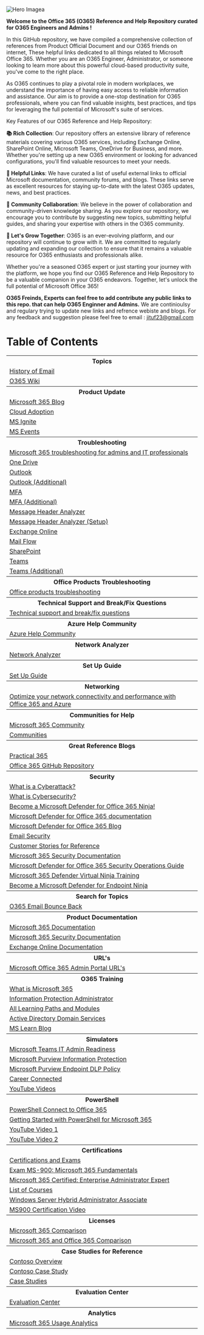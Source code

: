
![Hero Imagea](https://github.com/CloudFitter/O365-Engineer-Admin-Tool-Box/assets/139208230/ccb88ac9-09db-4eca-95bf-09034088a3ad)

**Welcome to the Office 365 (O365) Reference and Help Repository curated for O365 Engineers and Admins !**

In this GitHub repository, we have compiled a comprehensive collection of references from Product Official Document and our O365 friends on internet, These helpful links dedicated to all things related to Microsoft Office 365. Whether you are an O365 Engineer, Administrator, or someone looking to learn more about this powerful cloud-based productivity suite, you've come to the right place.

As O365 continues to play a pivotal role in modern workplaces, we understand the importance of having easy access to reliable information and assistance. Our aim is to provide a one-stop destination for O365 professionals, where you can find valuable insights, best practices, and tips for leveraging the full potential of Microsoft's suite of services.

Key Features of our O365 Reference and Help Repository:

**📚 Rich Collection**: Our repository offers an extensive library of reference materials covering various O365 services, including Exchange Online, SharePoint Online, Microsoft Teams, OneDrive for Business, and more. Whether you're setting up a new O365 environment or looking for advanced configurations, you'll find valuable resources to meet your needs.

**🔗 Helpful Links**: We have curated a list of useful external links to official Microsoft documentation, community forums, and blogs. These links serve as excellent resources for staying up-to-date with the latest O365 updates, news, and best practices.

**📣 Community Collaboration**: We believe in the power of collaboration and community-driven knowledge sharing. As you explore our repository, we encourage you to contribute by suggesting new topics, submitting helpful guides, and sharing your expertise with others in the O365 community.

**🚀 Let's Grow Together**: O365 is an ever-evolving platform, and our repository will continue to grow with it. We are committed to regularly updating and expanding our collection to ensure that it remains a valuable resource for O365 enthusiasts and professionals alike.

Whether you're a seasoned O365 expert or just starting your journey with the platform, we hope you find our O365 Reference and Help Repository to be a valuable companion in your O365 endeavors. Together, let's unlock the full potential of Microsoft Office 365!

**O365 Freinds, Experts can feel free to add contribute any public links to this repo. that can help O365 Enginner and Admins.**
We are continioulsy and regulary trying to update new links and refrence webiste and blogs. 
                                                                     For any feedback and suggestion please feel free to email : jituf23@gmail.com

<!DOCTYPE html>
<html>
<head>

</head>
<body>
    <h1>Table of Contents</h1>
    <table>
        <tr>
            <th>Topics</th>
        </tr>
        <tr>
            <td><a href="https://en.wikipedia.org/wiki/History_of_email" target="_blank">History of Email</a></td>
        </tr>
        <tr>
            <td><a href="https://en.wikipedia.org/wiki/Microsoft_365" target="_blank">O365 Wiki</a></td>
        </tr>
        <tr>
            <th>Product Update</th>
        </tr>
        <tr>
            <td><a href="https://techcommunity.microsoft.com/t5/microsoft-365-blog/bg-p/microsoft_365blog" target="_blank">Microsoft 365 Blog</a></td>
        </tr>
        <tr>
            <td><a href="https://techcommunity.microsoft.com/t5/driving-adoption/ct-p/DrivingAdoption?apcid=00632b268cce4534109afc01&utm_campaign=m365-champion-program-july&utm_content=m365-champion-program-july&utm_medium=email&utm_source=ortto" target="_blank">Cloud Adoption</a></td>
        </tr>
        <tr>
            <td><a href="https://ignite.microsoft.com/en-US/home?apcid=00632b268cce4534109afc01&utm_campaign=m365-champion-program-july&utm_content=m365-champion-program-july&utm_medium=email&utm_source=ortto" target="_blank">MS Ignite</a></td>
        </tr>
        <tr>
            <td><a href="https://www.microsoft.com/en-us/events?apcid=00632b268cce4534109afc01&utm_campaign=m365-champion-program-july&utm_content=m365-champion-program-july&utm_medium=email&utm_source=ortto&rtc=1" target="_blank">MS Events</a></td>
        </tr>
        <tr>
            <th>Troubleshooting</th>
        </tr>
        <tr>
            <td><a href="https://learn.microsoft.com/en-us/microsoft-365/troubleshoot/" target="_blank">Microsoft 365 troubleshooting for admins and IT professionals</a></td>
        </tr>
        <tr>
            <td><a href="https://support.microsoft.com/en-au/office/Troubleshoot-issues-with-OneDrive-3db87243-ed3b-46f5-ace6-518db68429b1" target="_blank">One Drive</a></td>
        </tr>
        <tr>
            <td><a href="https://support.microsoft.com/en-au/office/troubleshooting-outlook-issues-241bb0fc-b201-4bb2-98d3-74750a27029e" target="_blank">Outlook</a></td>
        </tr>
        <tr>
            <td><a href="https://community.spiceworks.com/topic/2189471-must-know-basics-for-successful-office-365-troubleshooting" target="_blank">Outlook (Additional)</a></td>
        </tr>
        <tr>
            <td><a href="https://support.microsoft.com/en-us/account-billing/work-or-school-account-help-718b3d92-a8a7-4656-8a05-c0228d346b7d" target="_blank">MFA</a></td>
        </tr>
        <tr>
            <td><a href="https://dynamicconsulting.com/2019/12/27/multi-factor-authentication-in-office-365/" target="_blank">MFA (Additional)</a></td>
        </tr>
        <tr>
            <td><a href="https://mha.azurewebsites.net/" target="_blank">Message Header Analyzer</a></td>
        </tr>
        <tr>
            <td><a href="https://www.youtube.com/watch?v=VfgPTQwcLTE" target="_blank">Message Header Analyzer (Setup)</a></td>
        </tr>
        <tr>
            <td><a href="https://learn.microsoft.com/en-us/training/paths/troubleshoot-microsoft-exchange-online/" target="_blank">Exchange Online</a></td>
        </tr>
        <tr>
            <td><a href="https://www.youtube.com/watch?v=wiu2DWwjxcQ" target="_blank">Mail Flow</a></td>
        </tr>
        <tr>
            <td><a href="https://www.youtube.com/watch?v=sBAHerjRNIg" target="_blank">SharePoint</a></td>
        </tr>
        <tr>
            <td><a href="https://learn.microsoft.com/en-us/microsoftteams/troubleshoot/teams-welcome" target="_blank">Teams</a></td>
        </tr>
        <tr>
            <td><a href="https://adoption.microsoft.com/en-us/inside-microsoft-teams/?apcid=00632b268cce4534109afc01&utm_campaign=m365-champion-program-july&utm_content=m365-champion-program-july&utm_medium=email&utm_source=ortto" target="_blank">Teams (Additional)</a></td>
        </tr>
        <tr>
            <th>Office Products Troubleshooting</th>
        </tr>
        <tr>
            <td><a href="https://learn.microsoft.com/en-us/office/troubleshoot/office-client-welcome" target="_blank">Office products troubleshooting</a></td>
        </tr>
        <tr>
            <th>Technical Support and Break/Fix Questions</th>
        </tr>
        <tr>
            <td><a href="https://answers.microsoft.com/en-us/msoffice/forum?sort=LastReplyDate&dir=Desc&tab=All&status=all&mod=&modAge=&advFil=&postedAfter=&postedBefore=&threadType=All&isFilterExpanded=true&page=1" target="_blank">Technical support and break/fix questions</a></td>
        </tr>
        <tr>
            <th>Azure Help Community</th>
        </tr>
        <tr>
            <td><a href="https://learn.microsoft.com/en-us/answers/tags/133/azure" target="_blank">Azure Help Community</a></td>
        </tr>
        <tr>
            <th>Network Analyzer</th>
        </tr>
        <tr>
            <td><a href="https://connectivity.office.com/" target="_blank">Network Analyzer</a></td>
        </tr>
        <tr>
            <th>Set Up Guide</th>
        </tr>
        <tr>
            <td><a href="https://setup.microsoft.com/" target="_blank">Set Up Guide</a></td>
        </tr>
        <tr>
            <th>Networking</th>
        </tr>
        <tr>
            <td><a href="https://www.youtube.com/watch?v=uCHK0gwv2qo" target="_blank">Optimize your network connectivity and performance with Office 365 and Azure</a></td>
        </tr>
        <tr>
            <th>Communities for Help</th>
        </tr>
        <tr>
            <td><a href="https://techcommunity.microsoft.com/t5/microsoft-365/ct-p/microsoft365" target="_blank">Microsoft 365 Community</a></td>
        </tr>
        <tr>
            <td><a href="https://techcommunity.microsoft.com/t5/communities/ct-p/communities" target="_blank">Communities</a></td>
        </tr>
        <tr>
            <th>Great Reference Blogs</th>
        </tr>
        <tr>
            <td><a href="https://practical365.com/" target="_blank">Practical 365</a></td>
        </tr>
        <tr>
            <td><a href="https://office365itpros.com/office-365-github-repository/#Analyze_the_Last_Logged-In_Time_for_Guest_Accounts" target="_blank">Office 365 GitHub Repository</a></td>
        </tr>
        <tr>
            <th>Security</th>
        </tr>
        <tr>
            <td><a href="https://www.microsoft.com/en/security/business/security-101/what-is-a-cyberattack" target="_blank">What is a Cyberattack?</a></td>
        </tr>
        <tr>
            <td><a href="https://www.microsoft.com/en/security/business/security-101/what-is-cybersecurity" target="_blank">What is Cybersecurity?</a></td>
        </tr>
        <tr>
            <td><a href="https://techcommunity.microsoft.com/t5/microsoft-defender-for-office/become-a-microsoft-defender-for-office-365-ninja-june-2022/ba-p/2187392" target="_blank">Become a Microsoft Defender for Office 365 Ninja!</a></td>
        </tr>
        <tr>
            <td><a href="https://learn.microsoft.com/en-us/microsoft-365/security/office-365-security/?view=o365-worldwide" target="_blank">Microsoft Defender for Office 365 documentation</a></td>
        </tr>
        <tr>
            <td><a href="https://techcommunity.microsoft.com/t5/microsoft-defender-for-office/bg-p/MicrosoftDefenderforOffice365Blog" target="_blank">Microsoft Defender for Office 365 Blog</a></td>
        </tr>
        <tr>
            <td><a href="https://www.microsoft.com/en-ww/security/business/security-101/what-is-email-security#:~:text=Email%20security%20is%20the%20practice,%2C%20spam%2C%20and%20phishing%20attacks." target="_blank">Email Security</a></td>
        </tr>
        <tr>
            <td><a href="https://customers.microsoft.com/en-us/story/1597936847573512922-sncb-travel-transportation-microsoft-security-solutions" target="_blank">Customer Stories for Reference</a></td>
        </tr>
        <tr>
            <td><a href="https://learn.microsoft.com/en-us/microsoft-365/security/?view=o365-worldwide" target="_blank">Microsoft 365 Security Documentation</a></td>
        </tr>
        <tr>
            <td><a href="https://learn.microsoft.com/en-us/microsoft-365/security/office-365-security/mdo-sec-ops-guide?view=o365-worldwide" target="_blank">Microsoft Defender for Office 365 Security Operations Guide</a></td>
        </tr>
        <tr>
            <td><a href="https://adoption.microsoft.com/en-us/ninja-show/?apcid=00632b268cce4534109afc01&utm_campaign=m365-champion-program-july&utm_content=m365-champion-program-july&utm_medium=email&utm_source=ortto" target="_blank">Microsoft 365 Defender Virtual Ninja Training</a></td>
        </tr>
        <tr>
            <td><a href="https://techcommunity.microsoft.com/t5/microsoft-defender-for-endpoint/become-a-microsoft-defender-for-endpoint-ninja/ba-p/1515647" target="_blank">Become a Microsoft Defender for Endpoint Ninja</a></td>
        </tr>
        <tr>
            <th>Search for Topics</th>
        </tr>
        <tr>
            <td><a href="https://learn.microsoft.com/en-us/search/?terms=o365%20email%20bounce%20back" target="_blank">O365 Email Bounce Back</a></td>
        </tr>
        <tr>
            <th>Product Documentation</th>
        </tr>
        <tr>
            <td><a href="https://learn.microsoft.com/en-us/microsoft-365/?view=o365-worldwide" target="_blank">Microsoft 365 Documentation</a></td>
        </tr>
        <tr>
            <td><a href="https://learn.microsoft.com/en-us/microsoft-365/security/?view=o365-worldwide" target="_blank">Microsoft 365 Security Documentation</a></td>
        </tr>
        <tr>
            <td><a href="https://learn.microsoft.com/en-us/exchange/exchange-online" target="_blank">Exchange Online Documentation</a></td>
        </tr>
        <tr>
            <th>URL's</th>
        </tr>
        <tr>
            <td><a href="https://www.syskit.com/blog/microsoft-office-365-admin-portal-urls/" target="_blank">Microsoft Office 365 Admin Portal URL's</a></td>
        </tr>
        <tr>
            <th>O365 Training</th>
        </tr>
        <tr>
            <td><a href="https://www.microsoft.com/en-in/microsoft-365/what-is-microsoft-365?rtc=1" target="_blank">What is Microsoft 365</a></td>
        </tr>
        <tr>
            <td><a href="https://learn.microsoft.com/en-us/users/cloudskillschallenge/collections/xkwnh0p0752z?WT.mc_id=cloudskillschallenge_7d3744e5-00b1-4897-a078-11c89268e6a3" target="_blank">Information Protection Administrator</a></td>
        </tr>
        <tr>
            <td><a href="https://learn.microsoft.com/en-us/training/browse/?products=m365%2Cmicrosoft-defender%2Cmem%2Coffice-teams%2Coffice%2Coffice-365&expanded=m365%2Cmicrosoft-defender%2Coffice-teams%2Coffice%2Cinfrastructure&roles=administrator%2Csupport-engineer" target="_blank">All Learning Paths and Modules</a></td>
        </tr>
        <tr>
            <td><a href="https://learn.microsoft.com/en-us/training/paths/active-directory-domain-services/" target="_blank">Active Directory Domain Services</a></td>
        </tr>
        <tr>
            <td><a href="https://techcommunity.microsoft.com/t5/microsoft-learn-blog/bg-p/MicrosoftLearnBlog" target="_blank">MS Learn Blog</a></td>
        </tr>
        <tr>
            <th>Simulators</th>
        </tr>
        <tr>
            <td><a href="https://learn.microsoft.com/en-us/MicrosoftTeams/ITAdmin-readiness?branch=heidip-readiness#interactive-guides" target="_blank">Microsoft Teams IT Admin Readiness</a></td>
        </tr>
        <tr>
            <td><a href="https://mslearn.cloudguides.com/guides/Monitor%20the%20use%20of%20sensitive%20information%20in%20your%20organization%20with%20Microsoft%20Purview%20Information%20Protection" target="_blank">Microsoft Purview Information Protection</a></td>
        </tr>
        <tr>
            <td><a href="https://mslearn.cloudguides.com/guides/Experience%20an%20active%20Microsoft%20Purview%20Endpoint%20DLP%20policy" target="_blank">Microsoft Purview Endpoint DLP Policy</a></td>
        </tr>
        <tr>
            <td><a href="https://learn.microsoft.com/en-us/training/career-paths/career-connected?wt.mc_id=mlcc_generic_content_wwl" target="_blank">Career Connected</a></td>
        </tr>
        <tr>
            <td><a href="https://www.youtube.com/channel/UCs2IXBqperxWVe2ozrr3Gdg/featured" target="_blank">YouTube Videos</a></td>
        </tr>
        <th>PowerShell</th>
        </tr>
        <tr>
            <td><a href="https://activedirectorypro.com/powershell-connect-to-office-365/" target="_blank">PowerShell Connect to Office 365</a></td>
        </tr>
        <tr>
            <td><a href="https://learn.microsoft.com/en-us/microsoft-365/enterprise/getting-started-with-microsoft-365-powershell?view=o365-worldwide" target="_blank">Getting Started with PowerShell for Microsoft 365</a></td>
        </tr>
        <tr>
            <td><a href="https://www.youtube.com/watch?v=K4YDHFalAK8" target="_blank">YouTube Video 1</a></td>
        </tr>
        <tr>
            <td><a href="https://www.youtube.com/watch?v=b7SGPchYRn0" target="_blank">YouTube Video 2</a></td>
        </tr>
        <tr>
            <th>Certifications</th>
        </tr>
        <tr>
            <td><a href="https://learn.microsoft.com/en-us/certifications/browse/?roles=administrator%2Csupport-engineer&expanded=office&products=office%2Coffice-365" target="_blank">Certifications and Exams</a></td>
        </tr>
        <tr>
            <td><a href="https://learn.microsoft.com/en-us/certifications/exams/ms-900/" target="_blank">Exam MS-900: Microsoft 365 Fundamentals</a></td>
        </tr>
        <tr>
            <td><a href="https://learn.microsoft.com/en-us/certifications/m365-enterprise-administrator/" target="_blank">Microsoft 365 Certified: Enterprise Administrator Expert</a></td>
        </tr>
        <tr>
            <td><a href="https://www.anoopcnair.com/microsoft-365-certification-exam-learning-path/" target="_blank">List of Courses</a></td>
        </tr>
        <tr>
            <td><a href="https://learn.microsoft.com/en-us/certifications/windows-server-hybrid-administrator/" target="_blank">Windows Server Hybrid Administrator Associate</a></td>
        </tr>
        <tr>
            <td><a href="https://techcommunity.microsoft.com/t5/microsoft-learn-blog/bg-p/MicrosoftLearnBlog" target="_blank">MS900 Certification Video</a></td>
        </tr>
        <th>Licenses</th>
        </tr>
        <tr>
            <td><a href="https://www.microsoft.com/en-in/microsoft-365/buy/compare-all-microsoft-365-products" target="_blank">Microsoft 365 Comparison</a></td>
        </tr>
        <tr>
            <td><a href="https://www.microsoft.com/en-in/microsoft-365/enterprise/compare-microsoft-365-and-office-365?rtc=1" target="_blank">Microsoft 365 and Office 365 Comparison</a></td>
        </tr>
        <th>Case Studies for Reference</th>
        </tr>
        <tr>
            <td><a href="https://learn.microsoft.com/en-us/microsoft-365/enterprise/contoso-overview?view=o365-worldwide" target="_blank">Contoso Overview</a></td>
        </tr>
        <tr>
            <td><a href="https://learn.microsoft.com/en-us/microsoft-365/enterprise/contoso-case-study?view=o365-worldwide" target="_blank">Contoso Case Study</a></td>
        </tr>
        <tr>
            <td><a href="https://adoption.microsoft.com/en-us/case-studies/?filter=#" target="_blank">Case Studies</a></td>
        </tr>
        <tr>
            <th>Evaluation Center</th>
        </tr>
        <tr>
            <td><a href="https://www.microsoft.com/en-us/evalcenter" target="_blank">Evaluation Center</a></td>
        </tr>
        <tr>
            <th>Analytics</th>
        </tr>
        <tr>
            <td><a href="https://learn.microsoft.com/en-US/microsoft-365/admin/usage-analytics/usage-analytics?view=o365-worldwide&WT.mc_id=365AdminCSH_inproduct" target="_blank">Microsoft 365 Usage Analytics</a></td>
        </tr>
    </table>
</body>
</html>
